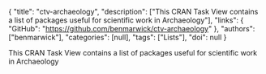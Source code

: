 {
  "title": "ctv-archaeology",
  "description": ["This CRAN Task View contains a list of packages useful for scientific work in Archaeology"],
  "links": {
    "GitHub": "https://github.com/benmarwick/ctv-archaeology"
  },
  "authors": ["benmarwick"],
  "categories": [null],
  "tags": ["Lists"],
  "doi": null
}

<!-- Generated by csv2md.R – do not edit by hand -->

This CRAN Task View contains a list of packages useful for scientific work in Archaeology